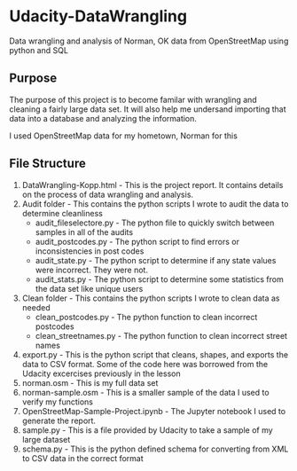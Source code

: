 # Udacity-DataWrangling
Data wrangling and analysis of Norman, OK data from OpenStreetMap using python and SQL

## Purpose
The purpose of this project is to become familar with wrangling and cleaning a fairly large data set. It will also help me undersand importing that data into a database and analyzing the information. 

I used OpenStreetMap data for my hometown, Norman for this  

## File Structure

1. DataWrangling-Kopp.html - This is the project report. It contains details on the process of data wrangling and analysis.
2. Audit folder - This contains the python scripts I wrote to audit the data to determine cleanliness
    * audit_fileselectore.py - The python file to quickly switch between samples in all of the audits
    * audit_postcodes.py - The python script to find errors or inconsistencies in post codes
    * audit_state.py - The python script to determine if any state values were incorrect. They were not.
    * audit_stats.py - The python script to determine some statistics from the data set like unique users
3. Clean folder - This contains the python scripts I wrote to clean data as needed
    * clean_postcodes.py - The python function to clean incorrect postcodes
    * clean_streetnames.py - The python function to clean incorrect street names
4. export.py - This is the python script that cleans, shapes, and exports the data to CSV format. Some of the code here was borrowed from the Udacity excercises previously in the lesson 
5. norman.osm - This is my full data set
6. norman-sample.osm - This is a smaller sample of the data I used to verify my functions
7. OpenStreetMap-Sample-Project.ipynb - The Jupyter notebook I used to generate the report. 
8. sample.py - This is a file provided by Udacity to take a sample of my large dataset
9. schema.py - This is the python defined schema for converting from XML to CSV data in the correct format
 

